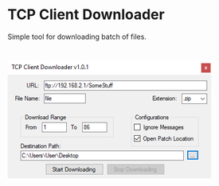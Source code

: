 # TCP Client Downloader
Simple tool for downloading batch of files.

#
![preview.png](/pictures/preview.png)